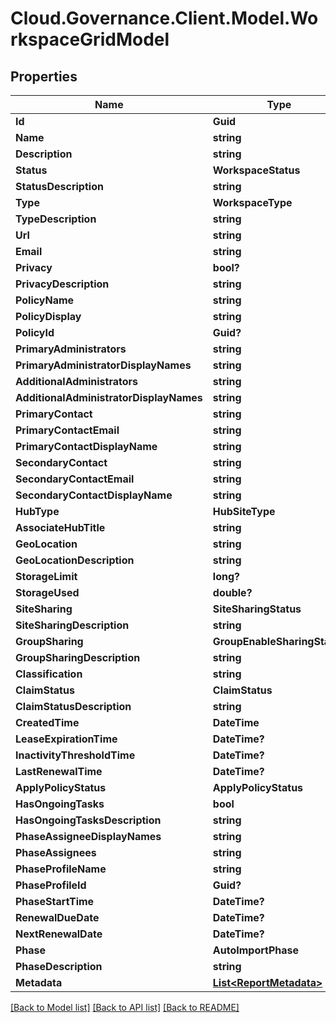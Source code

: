 # Cloud.Governance.Client.Model.WorkspaceGridModel
## Properties

Name | Type | Description | Notes
------------ | ------------- | ------------- | -------------
**Id** | **Guid** |  | [optional] 
**Name** | **string** |  | [optional] 
**Description** | **string** |  | [optional] 
**Status** | **WorkspaceStatus** |  | [optional] 
**StatusDescription** | **string** |  | [optional] 
**Type** | **WorkspaceType** |  | [optional] 
**TypeDescription** | **string** |  | [optional] 
**Url** | **string** |  | [optional] 
**Email** | **string** |  | [optional] 
**Privacy** | **bool?** |  | [optional] 
**PrivacyDescription** | **string** |  | [optional] 
**PolicyName** | **string** |  | [optional] 
**PolicyDisplay** | **string** |  | [optional] 
**PolicyId** | **Guid?** |  | [optional] 
**PrimaryAdministrators** | **string** |  | [optional] 
**PrimaryAdministratorDisplayNames** | **string** |  | [optional] 
**AdditionalAdministrators** | **string** |  | [optional] 
**AdditionalAdministratorDisplayNames** | **string** |  | [optional] 
**PrimaryContact** | **string** |  | [optional] 
**PrimaryContactEmail** | **string** |  | [optional] 
**PrimaryContactDisplayName** | **string** |  | [optional] 
**SecondaryContact** | **string** |  | [optional] 
**SecondaryContactEmail** | **string** |  | [optional] 
**SecondaryContactDisplayName** | **string** |  | [optional] 
**HubType** | **HubSiteType** |  | [optional] 
**AssociateHubTitle** | **string** |  | [optional] 
**GeoLocation** | **string** |  | [optional] 
**GeoLocationDescription** | **string** |  | [optional] 
**StorageLimit** | **long?** |  | [optional] 
**StorageUsed** | **double?** |  | [optional] 
**SiteSharing** | **SiteSharingStatus** |  | [optional] 
**SiteSharingDescription** | **string** |  | [optional] 
**GroupSharing** | **GroupEnableSharingStatus** |  | [optional] 
**GroupSharingDescription** | **string** |  | [optional] 
**Classification** | **string** |  | [optional] 
**ClaimStatus** | **ClaimStatus** |  | [optional] 
**ClaimStatusDescription** | **string** |  | [optional] 
**CreatedTime** | **DateTime** |  | [optional] 
**LeaseExpirationTime** | **DateTime?** |  | [optional] 
**InactivityThresholdTime** | **DateTime?** |  | [optional] 
**LastRenewalTime** | **DateTime?** |  | [optional] 
**ApplyPolicyStatus** | **ApplyPolicyStatus** |  | [optional] 
**HasOngoingTasks** | **bool** |  | [optional] 
**HasOngoingTasksDescription** | **string** |  | [optional] 
**PhaseAssigneeDisplayNames** | **string** |  | [optional] 
**PhaseAssignees** | **string** |  | [optional] 
**PhaseProfileName** | **string** |  | [optional] 
**PhaseProfileId** | **Guid?** |  | [optional] 
**PhaseStartTime** | **DateTime?** |  | [optional] 
**RenewalDueDate** | **DateTime?** |  | [optional] 
**NextRenewalDate** | **DateTime?** |  | [optional] 
**Phase** | **AutoImportPhase** |  | [optional] 
**PhaseDescription** | **string** |  | [optional] 
**Metadata** | [**List&lt;ReportMetadata&gt;**](ReportMetadata.md) |  | [optional] 

[[Back to Model list]](../README.md#documentation-for-models) [[Back to API list]](../README.md#documentation-for-api-endpoints) [[Back to README]](../README.md)

